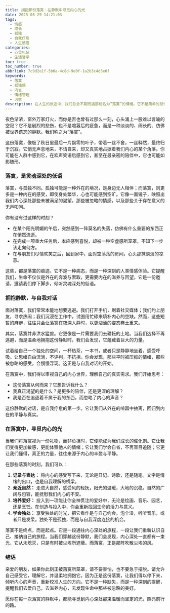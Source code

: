 ```yaml
---
title: 拥抱那份落寞：在静默中寻觅内心的光
date: 2025-08-29 14:21:03
tags:
  - 情感
  - 成长
  - 孤独
  - 自我疗愈
  - 人生感悟
categories:
  - 心灵札记
  - 生活哲学
toc: true
toc_number: true
abbrlink: 7c9d2e1f-5b6a-4c8d-9e0f-1a2b3c4d5e6f
keywords:
  - 落寞
  - 孤独感
  - 内省
  - 情绪管理
  - 治愈
description: 在人生的旅途中，我们总会不期而遇那份名为“落寞”的情绪。它不是简单的悲伤，也不是纯粹的孤独，而是一种更深沉、更静谧的内心回响。本文将带你走进这份落寞，理解它，拥抱它，并从中汲取力量，让它成为我们自我成长与内心丰盈的契机。
---
```


夜色渐浓，窗外万家灯火，而你是否也曾有过那么一刻，心头涌上一股难以言喻的空寂？它不是剧烈的悲伤，也不是喧嚣后的疲惫，而是一种淡淡的、绵长的、仿佛被世界遗忘的静默。我们称之为“落寞”。

这份落寞，像极了秋日里最后一片飘零的叶子，带着一丝不舍，一丝释然，最终归于沉寂。它悄无声息地来，不请自来，却又真实地占据着我们内心的某个角落。你可能在人群中感到它，在欢声笑语后感到它，甚至在最亲密的陪伴中，它也可能如影随形。

### 落寞，是灵魂深处的低语

落寞，与孤独不同。孤独可能是一种外在的境况，是身边无人相伴；而落寞，则更多是一种内在的感受，即使身处繁华，心也可能感到空旷。它像一面镜子，映照出我们内心深处那些未被满足的渴望，那些被忽略的情感，以及那些关于存在意义的无声叩问。

你有没有过这样的时刻？
*   在某个阳光明媚的午后，突然感到一阵莫名的失落，仿佛有什么重要的东西正在悄然流逝。
*   在完成一项重大任务后，本应感到喜悦，却被一种空虚感所笼罩，不知下一步该走向何方。
*   在与朋友们尽情欢笑之后，回到家中，面对空荡荡的房间，心头那抹淡淡的凉意。

这些，都是落寞的痕迹。它不是一种病态，而是一种深刻的人类情感体验。它提醒我们，生命不仅仅是外在的奔波与索取，更需要内在的滋养与回望。它是一份邀请，邀请我们停下脚步，倾听灵魂深处的低语。

### 拥抱静默，与自我对话

面对落寞，我们常常本能地想要逃避。我们打开手机，刷着社交媒体；我们约上朋友，寻求热闹；我们沉浸在工作中，试图用忙碌来填补内心的空缺。然而，这些短暂的麻痹，往往只会让落寞在夜深人静时，以更汹涌的姿态卷土重来。

其实，落寞并非洪水猛兽。它更像是一片需要我们去耕耘的土地。当我们选择不再逃避，而是温柔地拥抱这份静默时，我们会发现，它蕴藏着巨大的力量。

试着给自己一个独处的空间，一杯热茶，一本书，或者只是静静地坐着，感受呼吸。让思绪自由流淌，不评判，不抗拒。你会发现，那些平时被压抑的情绪，那些被忽略的感受，会慢慢浮现。这正是与自我对话的开始。

在落寞中，我们得以审视自己的内心世界，理解自己的真实需求。我们开始思考：
*   这份落寞从何而来？它想告诉我什么？
*   我真正渴望的是什么？是更多的陪伴，还是更深的理解？
*   我是否在追逐着不属于我的东西，而忽略了内心的声音？

这份静默的对话，是自我疗愈的第一步。它让我们从外在的喧嚣中抽离，回归到内在的平静与真实。

### 在落寞中，寻觅内心的光

当我们将落寞视为一份礼物，而非负担时，它便能成为我们成长的催化剂。它让我们变得更加敏感，更能体察他人的情绪；它让我们学会自省，不再盲目追随；它更让我们懂得，真正的力量，往往来源于内心的丰盈与平静。

在那些落寞的时刻，我们可以：
1.  **记录与表达：** 将内心的感受写下来，无论是日记、诗歌，还是随笔。文字是情绪的出口，也是自我理解的桥梁。
2.  **亲近自然：** 走进大自然，感受风的轻抚，阳光的温暖，大地的沉稳。自然的广阔与包容，能抚慰我们内心的不安。
3.  **培养爱好：** 投入到一项能让你全神贯注的爱好中，无论是绘画、音乐、园艺，还是烹饪。在创造与投入中，你会重新找回生命的活力与意义。
4.  **学会独处：** 享受独处的时光，把它看作是与自己约会。泡个澡，听听音乐，或者只是发呆。独处不是孤独，而是与自我深度连接的机会。

落寞不是终点，而是起点。它是一段通往内心深处的旅程，一段让我们重新认识自己、接纳自己的旅程。当我们穿越这份静默，我们会发现，内心深处一直都有一束光，它从未熄灭，只是有时被尘埃所遮蔽。而落寞，正是那阵吹散尘埃的风。

### 结语

亲爱的朋友，如果你此刻正被落寞所笼罩，请不要害怕，也不要急于摆脱。请允许自己感受它，理解它，并温柔地拥抱它。因为正是这份落寞，让我们得以停下来，倾听内心的声音，重新校准人生的方向。它不是一种缺失，而是一种深刻的提醒，提醒我们去爱自己，去滋养内心，去发现生命中那些被忽略的美好。

愿你在每一次落寞的静默中，都能寻觅到内心深处那束温暖而坚定的光，照亮前行的路。